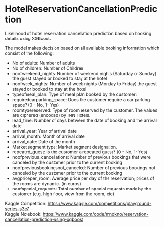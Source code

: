 # HotelReservationCancellationPrediction
Likelihood of hotel reservation cancellation prediction based on booking details using XGBoost.

The model makes decision based on all available booking information which consist of the following:
- No of adults: Number of adults
- No of children: Number of Children
- noofweekend_nights: Number of weekend nights (Saturday or Sunday) the guest stayed or booked to stay at the hotel
- noofweek_nights: Number of week nights (Monday to Friday) the guest stayed or booked to stay at the hotel
- typeofmeal_plan: Type of meal plan booked by the customer:
- requiredcarparking_space: Does the customer require a car parking space? (0 - No, 1- Yes)
- roomtypereserved: Type of room reserved by the customer. The values are ciphered (encoded) by INN Hotels.
- lead_time: Number of days between the date of booking and the arrival date
- arrival_year: Year of arrival date
- arrival_month: Month of arrival date
- arrival_date: Date of the month
- Market segment type: Market segment designation.
- repeated_guest: Is the customer a repeated guest? (0 - No, 1- Yes)
- noofprevious_cancellations: Number of previous bookings that were canceled by the customer prior to the current booking
- noofpreviousbookingsnot_canceled: Number of previous bookings not canceled by the customer prior to the current booking
- avgpriceper_room: Average price per day of the reservation; prices of the rooms are dynamic. (in euros)
- noofspecial_requests: Total number of special requests made by the customer (e.g. high floor, view from the room, etc)

Kaggle Competition: https://www.kaggle.com/competitions/playground-series-s3e7  
Kaggle Notebook: https://www.kaggle.com/code/mnokno/reservation-cancellation-prediction-using-xgboost  
